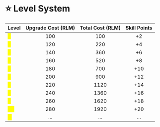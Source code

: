 # ⭐ Level System



| Level                                  | Upgrade Cost (RLM) | Total Cost (RLM) | Skill Points |
| -------------------------------------- | :----------------: | :--------------: | :----------: |
| <mark style="color:yellow;">1</mark>   |         100        |        100       |      +2      |
| <mark style="color:yellow;">2</mark>   |         120        |        220       |      +4      |
| <mark style="color:yellow;">3</mark>   |         140        |        360       |      +6      |
| <mark style="color:yellow;">4</mark>   |         160        |        520       |      +8      |
| <mark style="color:yellow;">5</mark>   |         180        |        700       |      +10     |
| <mark style="color:yellow;">6</mark>   |         200        |        900       |      +12     |
| <mark style="color:yellow;">7</mark>   |         220        |       1120       |      +14     |
| <mark style="color:yellow;">8</mark>   |         240        |       1360       |      +16     |
| <mark style="color:yellow;">9</mark>   |         260        |       1620       |      +18     |
| <mark style="color:yellow;">10</mark>  |         280        |       1920       |      +20     |
| <mark style="color:yellow;">...</mark> |         ...        |        ...       |      ...     |



